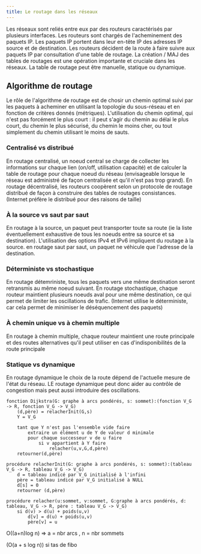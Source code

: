 ```yaml
---
title: Le routage dans les réseaux
---
```


Les réseaux sont reliés entre eux par des routeurs caractérisés par plusieurs
interfaces. Les routeurs sont chargés de l'acheminement des paquets IP. Les
paquets IP portent dans leur en-tête IP des adresses IP source et de
destination. Les routeurs décident de la route à faire suivre aux paquets IP par
consultation d'une table de routage. La création / MAJ des tables de routages
est une opération importante et cruciale dans les réseaux. La table de routage
peut être manuelle, statique ou dynamique.

## Algorithme de routage

Le rôle de l'algorithme de routage est de chosir un chemin optimal suivi par les
paquets à acheminer en utilisant la topologie du sous-réseau et en fonction de
critères donnés (métriques). L'utilisation du chemin optimal, qui n'est pas
forcément le plus court : il peut s'agir du chemin au délai le plus court, du
chemin le plus sécurisé, du chemin le moins cher, ou tout simplement du chemin
utilisant le moins de sauts.

### Centralisé vs distribué

En routage centralisé, un noeud central se charge de collecter les informations
sur chaque lien (on/off, utilisation capacité) et de calculer la table de
routage pour chaque noeud du réseau (envisageable lorsque le réseau est
administré de façon centralisée et qu'il n'est pas trop grand). En routage
décentralisé, les routeurs coopèrent selon un protocole de routage distribué de
façon à construire des tables de routages consistances. (Internet préfère le
distribué pour des raisons de taille)

### À la source vs saut par saut

En routage à la source, un paquet peut transporter toute sa route (ie la liste
éventuellement exhaustive de tous les noeuds entre sa source et sa destination).
L'utilisation des options IPv4 et IPv6 impliquent du routage à la source. en
routage saut par saut, un paquet ne véhicule que l'adresse de la destination.

### Déterministe vs stochastique

En routage détemriniste, tous les paquets vers une même destination seront
retransmis au même noeud suivant. En routage stochastique, chaque routeur
maintient plusieurs noeuds aval pour une même destination, ce qui permet de
limiter les oscillations de trafic. (Internet utilise le déterministe, car cela
permet de minimiser le déséquencement des paquets)

### À chemin unique vs à chemin multiple

En routage à chemin multiple, chaque routeur maintient une route principale et
des routes alternatives qu'il peut utiliser en cas d'indisponibilités de la
route principale

### Statique vs dynamique

En routage dynamique le choix de la route dépend de l'actuelle mesure de l'état
du réseau. LE routage dynamique peut donc aider au contrôle de congestion mais
peut aussi introduire des oscillations.

```
fonction Dijkstra(G: graphe à arcs pondérés, s: sommet):(fonction V_G -> R, fonction V_G -> V_G)
    (d,père) = relacherInit(G,s)
    Y = V_G

    tant que Y n'est pas l'ensemble vide faire
        extraire un élément u de Y de valeur d minimale
        pour chaque successeur v de u faire
            si v appartient à Y faire
                relacher(u,v,G,d,père)
    retourner(d,père)

procédure relacherInit(G: graphe à arcs pondérés, s: sommet):(tableau V_G -> R, tableau V_G -> V_G)
    d = tableau indicé par V_G initialisé à l'infini
    père = tableau indicé par V_G initialisé à NULL
    d[s] = 0
    retourner (d,père)

procédure relacher(u:sommet, v:sommet, G:graphe à arcs pondérés, d: tableau, V_G -> R, père : tableau V_G -> V_G)
    si d(v) > d(u) + poids(u,v)
        d[v] = d(u) + poids(u,v)
        père[v] = u
```

O((a+n)log n) => a = nbr arcs , n = nbr sommets

(O(a + s log n)) si tas de fibo
